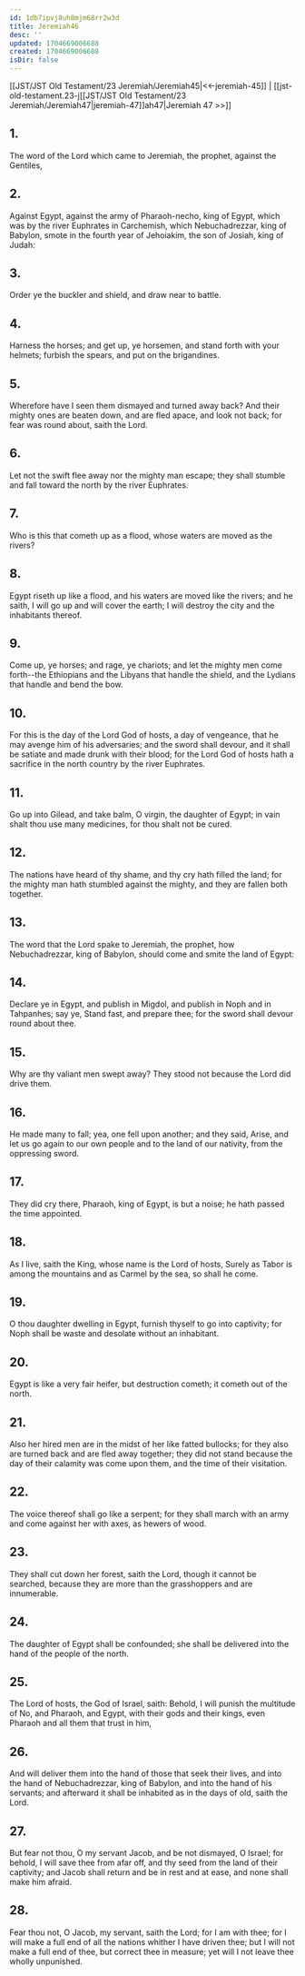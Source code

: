 ```yaml
---
id: 1db7ipvj8uh8mjm68rr2w3d
title: Jeremiah46
desc: ''
updated: 1704669006688
created: 1704669006688
isDir: false
---
```

[[JST/JST Old Testament/23 Jeremiah/Jeremiah45|<<-jeremiah-45]] | [[jst-old-testament.23-j[[JST/JST Old Testament/23 Jeremiah/Jeremiah47|jeremiah-47]]ah47|Jeremiah 47 >>]]
## 1.
The word of the Lord which came to Jeremiah, the prophet, against the Gentiles,
## 2.
Against Egypt, against the army of Pharaoh-necho, king of Egypt, which was by the river Euphrates in Carchemish, which Nebuchadrezzar, king of Babylon, smote in the fourth year of Jehoiakim, the son of Josiah, king of Judah:
## 3.
Order ye the buckler and shield, and draw near to battle.
## 4.
Harness the horses; and get up, ye horsemen, and stand forth with your helmets; furbish the spears, and put on the brigandines.
## 5.
Wherefore have I seen them dismayed and turned away back? And their mighty ones are beaten down, and are fled apace, and look not back; for fear was round about, saith the Lord.
## 6.
Let not the swift flee away nor the mighty man escape; they shall stumble and fall toward the north by the river Euphrates.
## 7.
Who is this that cometh up as a flood, whose waters are moved as the rivers?
## 8.
Egypt riseth up like a flood, and his waters are moved like the rivers; and he saith, I will go up and will cover the earth; I will destroy the city and the inhabitants thereof.
## 9.
Come up, ye horses; and rage, ye chariots; and let the mighty men come forth\--the Ethiopians and the Libyans that handle the shield, and the Lydians that handle and bend the bow.
## 10.
For this is the day of the Lord God of hosts, a day of vengeance, that he may avenge him of his adversaries; and the sword shall devour, and it shall be satiate and made drunk with their blood; for the Lord God of hosts hath a sacrifice in the north country by the river Euphrates.
## 11.
Go up into Gilead, and take balm, O virgin, the daughter of Egypt; in vain shalt thou use many medicines, for thou shalt not be cured.
## 12.
The nations have heard of thy shame, and thy cry hath filled the land; for the mighty man hath stumbled against the mighty, and they are fallen both together.
## 13.
The word that the Lord spake to Jeremiah, the prophet, how Nebuchadrezzar, king of Babylon, should come and smite the land of Egypt:
## 14.
Declare ye in Egypt, and publish in Migdol, and publish in Noph and in Tahpanhes; say ye, Stand fast, and prepare thee; for the sword shall devour round about thee.
## 15.
Why are thy valiant men swept away? They stood not because the Lord did drive them.
## 16.
He made many to fall; yea, one fell upon another; and they said, Arise, and let us go again to our own people and to the land of our nativity, from the oppressing sword.
## 17.
They did cry there, Pharaoh, king of Egypt, is but a noise; he hath passed the time appointed.
## 18.
As I live, saith the King, whose name is the Lord of hosts, Surely as Tabor is among the mountains and as Carmel by the sea, so shall he come.
## 19.
O thou daughter dwelling in Egypt, furnish thyself to go into captivity; for Noph shall be waste and desolate without an inhabitant.
## 20.
Egypt is like a very fair heifer, but destruction cometh; it cometh out of the north.
## 21.
Also her hired men are in the midst of her like fatted bullocks; for they also are turned back and are fled away together; they did not stand because the day of their calamity was come upon them, and the time of their visitation.
## 22.
The voice thereof shall go like a serpent; for they shall march with an army and come against her with axes, as hewers of wood.
## 23.
They shall cut down her forest, saith the Lord, though it cannot be searched, because they are more than the grasshoppers and are innumerable.
## 24.
The daughter of Egypt shall be confounded; she shall be delivered into the hand of the people of the north.
## 25.
The Lord of hosts, the God of Israel, saith: Behold, I will punish the multitude of No, and Pharaoh, and Egypt, with their gods and their kings, even Pharaoh and all them that trust in him,
## 26.
And will deliver them into the hand of those that seek their lives, and into the hand of Nebuchadrezzar, king of Babylon, and into the hand of his servants; and afterward it shall be inhabited as in the days of old, saith the Lord.
## 27.
But fear not thou, O my servant Jacob, and be not dismayed, O Israel; for behold, I will save thee from afar off, and thy seed from the land of their captivity; and Jacob shall return and be in rest and at ease, and none shall make him afraid.
## 28.
Fear thou not, O Jacob, my servant, saith the Lord; for I am with thee; for I will make a full end of all the nations whither I have driven thee; but I will not make a full end of thee, but correct thee in measure; yet will I not leave thee wholly unpunished.

